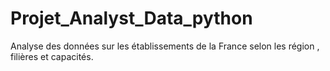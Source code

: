 # Projet_Analyst_Data_python
Analyse des données sur les établissements de la France selon les région , filières et capacités.
